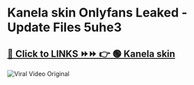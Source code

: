
 # Kanela skin Onlyfans Leaked - Update Files 5uhe3

## <h2><a href="https://clipsfans.com/Kanela_skin&ref=git">🔗 Click to LINKS ⏩⏩ 👉 🟢 Kanela skin </a></h2>

<a href="https://clipsfans.com/Kanela_skin&ref=git" rel="nofollow" data-target="animated-image.originalLink"><img src="https://i.ibb.co.com/xMMVF88/686577567.gif" alt="Viral Video Original" style="max-width: 100%; display: inline-block;" data-target="animated-image.originalImage"></a>

